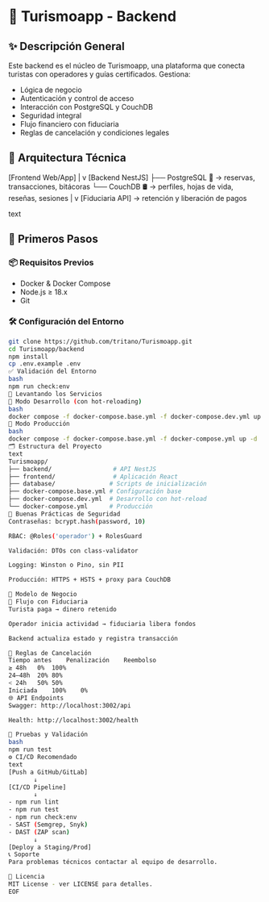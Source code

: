 # 🧠 Turismoapp - Backend

## ✨ Descripción General
Este backend es el núcleo de Turismoapp, una plataforma que conecta turistas con operadores y guías certificados. Gestiona:

- Lógica de negocio
- Autenticación y control de acceso  
- Interacción con PostgreSQL y CouchDB
- Seguridad integral
- Flujo financiero con fiduciaria
- Reglas de cancelación y condiciones legales

## 🧩 Arquitectura Técnica
[Frontend Web/App]
|
v
[Backend NestJS]
├── PostgreSQL 🐘 → reservas, transacciones, bitácoras
└── CouchDB 🛢️ → perfiles, hojas de vida, reseñas, sesiones
|
v
[Fiduciaria API] → retención y liberación de pagos

text

## 🚀 Primeros Pasos

### 📦 Requisitos Previos
- Docker & Docker Compose
- Node.js ≥ 18.x
- Git

### 🛠️ Configuración del Entorno
```bash
git clone https://github.com/tritano/Turismoapp.git
cd Turismoapp/backend
npm install
cp .env.example .env
✅ Validación del Entorno
bash
npm run check:env
🐳 Levantando los Servicios
👷 Modo Desarrollo (con hot-reloading)
bash
docker compose -f docker-compose.base.yml -f docker-compose.dev.yml up
🚀 Modo Producción
bash
docker compose -f docker-compose.base.yml -f docker-compose.yml up -d
🗂️ Estructura del Proyecto
text
Turismoapp/
├── backend/                 # API NestJS
├── frontend/                # Aplicación React
├── database/               # Scripts de inicialización
├── docker-compose.base.yml # Configuración base
├── docker-compose.dev.yml  # Desarrollo con hot-reload
└── docker-compose.yml      # Producción
🔐 Buenas Prácticas de Seguridad
Contraseñas: bcrypt.hash(password, 10)

RBAC: @Roles('operador') + RolesGuard

Validación: DTOs con class-validator

Logging: Winston o Pino, sin PII

Producción: HTTPS + HSTS + proxy para CouchDB

💼 Modelo de Negocio
🔐 Flujo con Fiduciaria
Turista paga → dinero retenido

Operador inicia actividad → fiduciaria libera fondos

Backend actualiza estado y registra transacción

📜 Reglas de Cancelación
Tiempo antes	Penalización	Reembolso
≥ 48h	0%	100%
24–48h	20%	80%
< 24h	50%	50%
Iniciada	100%	0%
🌐 API Endpoints
Swagger: http://localhost:3002/api

Health: http://localhost:3002/health

🧪 Pruebas y Validación
bash
npm run test
⚙️ CI/CD Recomendado
text
[Push a GitHub/GitLab]
       ↓
[CI/CD Pipeline]
       ↓
- npm run lint
- npm run test  
- npm run check:env
- SAST (Semgrep, Snyk)
- DAST (ZAP scan)
       ↓
[Deploy a Staging/Prod]
📞 Soporte
Para problemas técnicos contactar al equipo de desarrollo.

📄 Licencia
MIT License - ver LICENSE para detalles.
EOF
